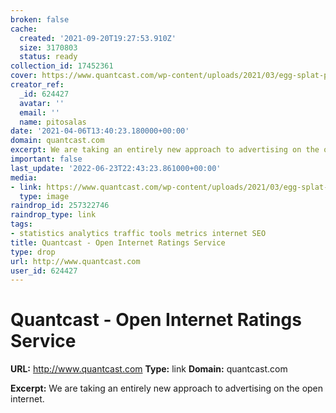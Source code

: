 ```yaml
---
broken: false
cache:
  created: '2021-09-20T19:27:53.910Z'
  size: 3170803
  status: ready
collection_id: 17452361
cover: https://www.quantcast.com/wp-content/uploads/2021/03/egg-splat-plan-01.png
creator_ref:
  _id: 624427
  avatar: ''
  email: ''
  name: pitosalas
date: '2021-04-06T13:40:23.180000+00:00'
domain: quantcast.com
excerpt: We are taking an entirely new approach to advertising on the open internet.
important: false
last_update: '2022-06-23T22:43:23.861000+00:00'
media:
- link: https://www.quantcast.com/wp-content/uploads/2021/03/egg-splat-plan-01.png
  type: image
raindrop_id: 257322746
raindrop_type: link
tags:
- statistics analytics traffic tools metrics internet SEO
title: Quantcast - Open Internet Ratings Service
type: drop
url: http://www.quantcast.com
user_id: 624427
---
```


# Quantcast - Open Internet Ratings Service

**URL:** http://www.quantcast.com
**Type:** link
**Domain:** quantcast.com

**Excerpt:** We are taking an entirely new approach to advertising on the open internet.
